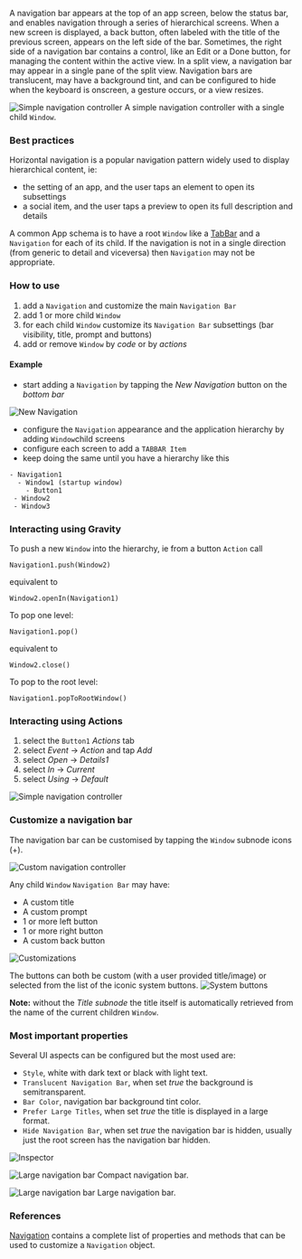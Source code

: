 A navigation bar appears at the top of an app screen, below the status bar, and enables navigation through a series of hierarchical screens. When a new screen is displayed, a back button, often labeled with the title of the previous screen, appears on the left side of the bar. Sometimes, the right side of a navigation bar contains a control, like an Edit or a Done button, for managing the content within the active view. In a split view, a navigation bar may appear in a single pane of the split view. Navigation bars are translucent, may have a background tint, and can be configured to hide when the keyboard is onscreen, a gesture occurs, or a view resizes.

![Simple navigation controller](images/navigation8.png)
A simple navigation controller with a single child `Window`.


### Best practices
Horizontal navigation is a popular navigation pattern widely used to display hierarchical content, ie:
* the setting of an app, and the user taps an element to open its subsettings
* a social item, and the user taps a preview to open its full description and details

A common App schema is to have a root `Window` like a [TabBar](tabbar) and a `Navigation` for each of its child.
If the navigation is not in a single direction (from generic to detail and viceversa) then `Navigation` may not be appropriate.

### How to use
1. add a `Navigation` and customize the main `Navigation Bar`
1. add 1 or more child `Window`
1. for each child `Window` customize its `Navigation Bar` subsettings (bar visibility, title, prompt and buttons)
1. add or remove `Window` by _code_ or by _actions_


#### Example
- start adding a `Navigation` by tapping the _New Navigation_ button on the _bottom bar_

![New Navigation](images/navigation14.png)

- configure the `Navigation` appearance and the application hierarchy by adding `Window`child screens
- configure each screen to add a `TABBAR Item`
- keep doing the same until you have a hierarchy like this

```
- Navigation1
  - Window1 (startup window)
    - Button1
 - Window2
 - Window3
```

### Interacting using Gravity
To push a new `Window` into the hierarchy, ie from a button `Action` call
```
Navigation1.push(Window2)
```

equivalent to

```
Window2.openIn(Navigation1)
```

To pop one level:

```
Navigation1.pop()
```

equivalent to

```
Window2.close()
```

To pop to the root level:
```
Navigation1.popToRootWindow()
```

### Interacting using Actions
1. select the `Button1` _Actions_ tab
1. select _Event_ -> _Action_ and tap _Add_
1. select _Open_ -> _Details1_
1. select _In_ -> _Current_
1. select _Using_ -> _Default_

![Simple navigation controller](images/navigation10.png)

### Customize a navigation bar
The navigation bar can be customised by tapping the `Window` subnode icons (+).

![Custom navigation controller](images/navigation1.png)

Any child `Window` `Navigation Bar` may have:
- A custom title
- A custom prompt
- 1 or more left button
- 1 or more right button
- A custom back button

![Customizations](images/navigation13.png)

The buttons can both be custom (with a user provided title/image) or selected from the list of the iconic system buttons.
![System buttons](images/navigation2.png)

**Note:** without the _Title subnode_ the title itself is automatically retrieved from the name of the current children `Window`.

### Most important properties
Several UI aspects can be configured but the most used are:
- `Style`, white with dark text or black with light text.
- `Translucent Navigation Bar`, when set _true_ the background is semitransparent.
- `Bar Color`, navigation bar background tint color.
- `Prefer Large Titles`, when set _true_ the title is displayed in a large format.
- `Hide Navigation Bar`, when set _true_ the navigation bar is hidden, usually just the root screen has the navigation bar hidden.

![Inspector](images/navigation11.png)

![Large navigation bar](images/navigation12.png)
Compact navigation bar.

![Large navigation bar](images/navigation9.png)
Large navigation bar.

### References
[Navigation](../classes/Navigation.html) contains a complete list of properties and methods that can be used to customize a `Navigation` object.